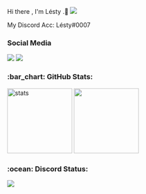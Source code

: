 Hi there , I'm Lésty .:wave: <img src="https://komarev.com/ghpvc/?username=lestyy&color=00ff54"/>

<p align="left"></p>
My Discord Acc: Lésty#0007


<h3>Social Media</h3>
<p align="left">
  <a href="https://discord.com/users/825761581396656148" target"blank_"><img src="https://img.shields.io/badge/discord%20-7289DA.svg?&style=for-the-badge&logo=discord&logoColor=white"></a>
  <a href="https://github.com/Lestyy" target"blank_"><img src="https://img.shields.io/badge/GitHub%20-191717.svg?&style=for-the-badge&logo=github&logoColor=white"></a>
</p>




<h3 align="left">:bar_chart: GitHub Stats:</h3>
<p align="left">
   <img src="https://github-readme-stats.vercel.app/api?username=lestyy&count_private=true&show_icons=true&theme=dark&hide_border=true" width="%100" height="150px" alt="stats" />
   <img src="https://github-readme-stats.vercel.app/api/top-langs/?username=lestyy&layout=compact&show_icons=true&theme=dark&hide_border=true"width="%100" height="150px" />
</p>
<h3 align="left">:ocean: Discord Status:</h3>
<p align="left">
<img src="https://lanyard-profile-readme.vercel.app/api/825761581396656148" width="%100" height"150px" />
     </p>
